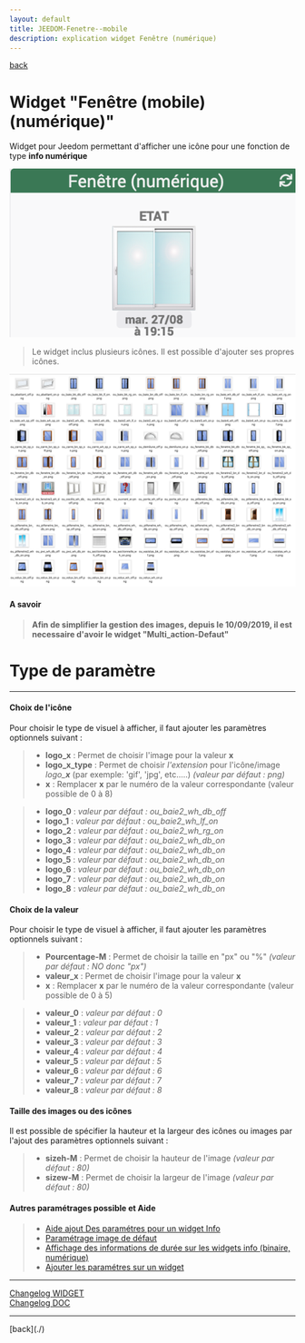 ```yaml
---
layout: default
title: JEEDOM-Fenetre--mobile
description: explication widget Fenêtre (numérique)
---
```

[back](./)
# Widget "Fenêtre (mobile) (numérique)" 

Widget pour Jeedom permettant d'afficher une icône pour une fonction de type <b>info numérique</b>
<p><img src="img/RESULTAT_JEEDOM_Fenetre.png" alt="Resultat" /></p>
<blockquote>
Le widget inclus plusieurs icônes. Il est possible d'ajouter ses propres icônes.
</blockquote>
<p><img src="img/VISUEL_JEEDOM_Fenetre.png" alt="Visuels" /></p>

<h4 id="A Savoir">A savoir</h4>
<blockquote>
<b>Afin de simplifier la gestion des images, depuis le 10/09/2019, il est necessaire d'avoir le widget "Multi_action-Defaut"</b>
</blockquote>

<h1 id="Type de paramètre">Type de paramètre</h1>
<hr />
<h4 id="Logo">Choix de l'icône</h4>
Pour choisir le type de visuel à afficher, il faut ajouter les paramètres optionnels suivant :
<blockquote>
    <ul>
        <li><b>logo_<b>x</b></b> : Permet de choisir l'image pour la valeur <b>x</b></li>
        <li><b>logo_<b>x</b>_type</b> : Permet de choisir <i>l'extension</i> pour l'icône/image <i>logo_<b>x</b></i> (par exemple: 'gif', 'jpg', etc.....)<i> (valeur par défaut : png)</i></li>
        <li><b>x</b> : Remplacer <b>x</b> par le numéro de la valeur correspondante (valeur possible de 0 à 8)</li>
    </ul>
</blockquote>
<blockquote>
    <ul>
        <li><b>logo_<b>0</b></b> : <i>valeur par défaut : ou_baie2_wh_db_off</i></li>
        <li><b>logo_<b>1</b></b> : <i>valeur par défaut : ou_baie2_wh_lf_on</i></li>
        <li><b>logo_<b>2</b></b> : <i>valeur par défaut : ou_baie2_wh_rg_on</i></li>
        <li><b>logo_<b>3</b></b> : <i>valeur par défaut : ou_baie2_wh_db_on</i></li>
        <li><b>logo_<b>4</b></b> : <i>valeur par défaut : ou_baie2_wh_db_on</i></li>
        <li><b>logo_<b>5</b></b> : <i>valeur par défaut : ou_baie2_wh_db_on</i></li>
        <li><b>logo_<b>6</b></b> : <i>valeur par défaut : ou_baie2_wh_db_on</i></li>
        <li><b>logo_<b>7</b></b> : <i>valeur par défaut : ou_baie2_wh_db_on</i></li>
        <li><b>logo_<b>8</b></b> : <i>valeur par défaut : ou_baie2_wh_db_on</i></li>
    </ul>
</blockquote>
            
<h4 id="Logo">Choix de la valeur</h4>
Pour choisir le type de visuel à afficher, il faut ajouter les paramètres optionnels suivant :
<blockquote>
    <ul>
        <li><b>Pourcentage-M</b> : Permet de choisir la taille en "px" ou "%" <i>(valeur par défaut : NO donc "px")</i></li>
        <li><b>valeur_<b>x</b></b> : Permet de choisir l'image pour la valeur <b>x</b></li>
        <li><b>x</b> : Remplacer <b>x</b> par le numéro de la valeur correspondante (valeur possible de 0 à 5)</li>
    </ul>
</blockquote>
<blockquote>
    <ul>
        <li><b>valeur_<b>0</b></b> : <i>valeur par défaut : 0</i></li>
        <li><b>valeur_<b>1</b></b> : <i>valeur par défaut : 1</i></li>
        <li><b>valeur_<b>2</b></b> : <i>valeur par défaut : 2</i></li>
        <li><b>valeur_<b>3</b></b> : <i>valeur par défaut : 3</i></li>
        <li><b>valeur_<b>4</b></b> : <i>valeur par défaut : 4</i></li>
        <li><b>valeur_<b>5</b></b> : <i>valeur par défaut : 5</i></li>
        <li><b>valeur_<b>6</b></b> : <i>valeur par défaut : 6</i></li>
        <li><b>valeur_<b>7</b></b> : <i>valeur par défaut : 7</i></li>
        <li><b>valeur_<b>8</b></b> : <i>valeur par défaut : 8</i></li>
    </ul>
</blockquote>      


<h4 id="Taille">Taille des images ou des icônes</h4>
Il est possible de spécifier la hauteur et la largeur des icônes ou images par l'ajout des paramètres optionnels suivant :
<blockquote>
    <ul>
        <li><b>sizeh-M</b> : Permet de choisir la hauteur de l'image <i>(valeur par défaut : 80)</i></li>
        <li><b>sizew-M</b> : Permet de choisir la largeur de l'image <i>(valeur par défaut : 80)</i></li>
    </ul>
</blockquote>
 
<h4 id="Aide">Autres paramétrages possible et Aide</h4>
<blockquote>
        <ul>
            <li><a href="./aide/JEEDOM_AIDE_CONFIG_INFOS.html">Aide ajout Des paramétres pour un widget Info</a></li>
            <li><a href="./aide/JEEDOM_AIDE_Error.html">Paramétrage image de défaut</a></li>
            <li><a href="./aide/JEEDOM_AIDE_STATS_TEMPS.html">Affichage des informations de durée sur les widgets info (binaire, numérique)</a></li>
            <li><a href="./aide/JEEDOM_AIDE_PARA.html">Ajouter les paramétres sur un widget</a></li>
        </ul>
</blockquote>

<hr />
<dl>
    <a href="https://github.com/JEALG/JEEDOM-Fenetre--mobile/commits/master">Changelog WIDGET</a><br/>
    <a href="https://github.com/JEALG/JEEDOM-Widget_JAG-doc/commits/master">Changelog DOC</a>
</dl>
<hr />
[back](./)